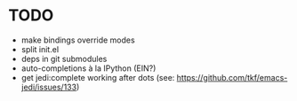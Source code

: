TODO
====

* make bindings override modes
* split init.el
* deps in git submodules
* auto-completions à la IPython (EIN?)
* get jedi:complete working after dots
  (see: https://github.com/tkf/emacs-jedi/issues/133)

